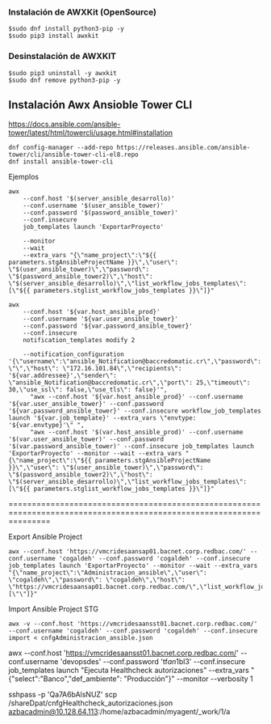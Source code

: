 ### Instalación de AWXKit (OpenSource)
```console
$sudo dnf install python3-pip -y
$sudo pip3 install awxkit
```

### Desinstalación de AWXKIT
```console
$sudo pip3 uninstall -y awxkit
$sudo dnf remove python3-pip -y
```
## Instalación Awx Ansioble Tower CLI
https://docs.ansible.com/ansible-tower/latest/html/towercli/usage.html#installation

```console
dnf config-manager --add-repo https://releases.ansible.com/ansible-tower/cli/ansible-tower-cli-el8.repo
dnf install ansible-tower-cli
```




Ejemplos
```console
awx 
    --conf.host '$(server_ansible_desarrollo)' 
    --conf.username '$(user_ansible_tower)' 
    --conf.password '$(password_ansible_tower)' 
    --conf.insecure 
    job_templates launch 'ExportarProyecto'
    
    --monitor 
    --wait 
    --extra_vars "{\"name_project\":\"${{ parameters.stgAnsibleProjectName }}\",\"user\": \"$(user_ansible_tower)\",\"password\": \"$(password_ansible_tower2)\",\"host\": \"$(server_ansible_desarrollo)\",\"list_workflow_jobs_templates\": [\"${{ parameters.stglist_workflow_jobs_templates }}\"]}"
```


```console
awx 
    --conf.host '${var.host_ansible_prod}' 
    --conf.username '${var.user_ansible_tower}' 
    --conf.password '${var.password_ansible_tower}' 
    --conf.insecure 
    notification_templates modify 2 
    
    --notification_configuration '{\"username\":\"ansible_Notification@baccredomatic.cr\",\"password\": \"\",\"host\": \"172.16.101.84\",\"recipients\": '${var.addressee}',\"sender\": \"ansible_Notification@baccredomatic.cr\",\"port\": 25,\"timeout\": 30,\"use_ssl\": false,\"use_tls\": false}'",
      "awx --conf.host '${var.host_ansible_prod}' --conf.username '${var.user_ansible_tower}' --conf.password '${var.password_ansible_tower}' --conf.insecure workflow_job_templates launch '${var.job_template}' --extra_vars \"envtype: '${var.envtype}'\" ",
      "awx --conf.host '$(var.host_ansible_prod)' --conf.username '$(var.user_ansible_tower)' --conf.password '$(var.password_ansible_tower)' --conf.insecure job_templates launch 'ExportarProyecto' --monitor --wait --extra_vars "{\"name_project\":\"${{ parameters.stgAnsibleProjectName }}\",\"user\": \"$(user_ansible_tower)\",\"password\": \"$(password_ansible_tower2)\",\"host\": \"$(server_ansible_desarrollo)\",\"list_workflow_jobs_templates\": [\"${{ parameters.stglist_workflow_jobs_templates }}\"]}"
```

=====================================================================================================================

Export Ansible Project

```console
awx --conf.host 'https://vmcridesaansap01.bacnet.corp.redbac.com/' --conf.username 'cogaldeh' --conf.password 'cogaldeh' --conf.insecure job_templates launch 'ExportarProyecto' --monitor --wait --extra_vars "{\"name_project\":\"Administracion_ansible\",\"user\": \"cogaldeh\",\"password\": \"cogaldeh\",\"host\": \"https://vmcridesaansap01.bacnet.corp.redbac.com/\",\"list_workflow_jobs_templates\": [\"\"]}"

```
Import Ansible Project STG
```console
awx -v --conf.host 'https://vmcridesaansst01.bacnet.corp.redbac.com/' --conf.username 'cogaldeh' --conf.password 'cogaldeh' --conf.insecure import < cnfgAdministracion_ansible.json
```



awx --conf.host 'https://vmcridesaansst01.bacnet.corp.redbac.com/' --conf.username 'devopsdes' --conf.password 'tf$an$1bl3' --conf.insecure job_templates launch "Ejecuta Healthcheck autorizaciones" --extra_vars "{\"select\":\"Banco\",\"def_ambiente\": \"Producción\"}" --monitor --verbosity 1




sshpass -p 'Qa7A6bAlsNUZ' scp /shareDpat/cnfgHealthcheck_autorizaciones.json azbacadmin@10.128.64.113:/home/azbacadmin/myagent/_work/1/a